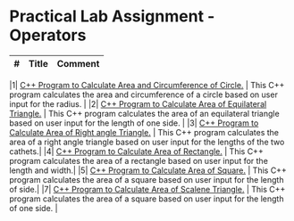 # Practical Lab Assignment - Operators

|#| Title | Comment |
|---| ------------------------------------------------------------ | ------------------------------------------------------------ |

|1| [C++ Program to Calculate Area and Circumference of Circle.](https://github.com/nitishhsinghhh/Tips-and-Tricks-Programming-using-Cpp/blob/main/OOP/Lab1/%20Circle.cpp) | This C++ program calculates the area and circumference of a circle based on user input for the radius. |
|2| [C++ Program to Calculate Area of Equilateral Triangle.](https://github.com/nitishhsinghhh/Tips-and-Tricks-Programming-using-Cpp/blob/main/OOP/Lab1/EquilateralTriangle.cpp) | This C++ program calculates the area of an equilateral triangle based on user input for the length of one side. |
|3| [C++ Program to Calculate Area of Right angle Triangle.](https://github.com/nitishhsinghhh/Tips-and-Tricks-Programming-using-Cpp/blob/main/OOP/Lab1/RightTriangle.cpp) | This C++ program calculates the area of a right angle triangle based on user input for the lengths of the two cathets.|
|4| [C++ Program to Calculate Area of Rectangle.](https://github.com/nitishhsinghhh/Tips-and-Tricks-Programming-using-Cpp/blob/main/OOP/Lab1/Rectangle.cpp) | This C++ program calculates the area of a rectangle based on user input for the length and width.|
|5| [C++ Program to Calculate Area of Square.](https://github.com/nitishhsinghhh/Tips-and-Tricks-Programming-using-Cpp/blob/main/OOP/Lab1/Square.cpp) | This C++ program calculates the area of a square based on user input for the length of side.|
|7| [C++ Program to Calculate Area of Scalene Triangle.](https://github.com/nitishhsinghhh/Tips-and-Tricks-Programming-using-Cpp/blob/main/OOP/Lab1/ScaleneTriangle.cpp) | This C++ program calculates the area of a square based on user input for the length of one side. |
